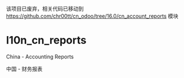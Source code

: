 该项目已废弃，相关代码已移动到 https://github.com/chr00tt/cn_odoo/tree/16.0/cn_account_reports 模块

# l10n_cn_reports
China - Accounting Reports

中国 - 财务报表
